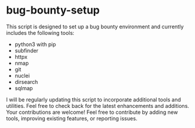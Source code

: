 # bug-bounty-setup
This script is designed to set up a bug bounty environment and currently includes the following tools:
- python3 with pip
- subfinder
- httpx 
- nmap
- git
- nuclei
- dirsearch
- sqlmap 

I will be regularly updating this script to incorporate additional tools and utilities. Feel free to check back for the latest enhancements and additions.
Your contributions are welcome! Feel free to contribute by adding new tools, improving existing features, or reporting issues.

